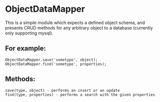 # ObjectDataMapper
This is a simple module which expects a defined object schema, and presents CRUD methods for any arbitrary object to a database (currently only supporting mysql).

## For example: ##
    ObjectDataMapper.save('sometype', object);
    ObjectDataMapper.find('sometype', properties);
    
## Methods: ##
    save(type, object) - performs an insert or an update
    find(type, properties) - performs a search with the given properties
    
